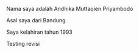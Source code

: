 Nama saya adalah Andhika Muttaqien Priyambodo

Asal saya dari Bandung

Saya kelahiran tahun 1993

Testing revisi
